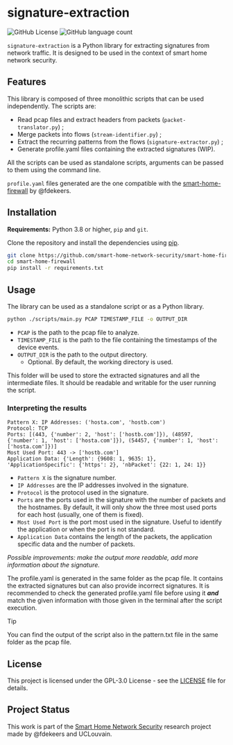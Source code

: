 # signature-extraction

![GitHub License](https://img.shields.io/github/license/smart-home-network-security/signature-extraction)
![GitHub language count](https://img.shields.io/github/languages/count/smart-home-network-security/signature-extraction)


`signature-extraction` is a Python library for extracting signatures from network traffic. It is designed to be used in the context of smart home network security.

## Features

This library is composed of three monolithic scripts that can be used independently. The scripts are:

- Read pcap files and extract headers from packets (`packet-translator.py`) ;
- Merge packets into flows (`stream-identifier.py`) ;
- Extract the recurring patterns from the flows (`signature-extractor.py`) ;
- Generate profile.yaml files containing the extracted signatures (WIP).

All the scripts can be used as standalone scripts, arguments can be passed to them using the command line.

`profile.yaml` files generated are the one compatible with the [smart-home-firewall](https://github.com/smart-home-network-security/smart-home-firewall) by @fdekeers. 

## Installation

**Requirements:** Python 3.8 or higher, `pip` and `git`.

Clone the repository and install the dependencies using [pip](https://pip.pypa.io/en/stable/).

```bash
git clone https://github.com/smart-home-network-security/smart-home-firewall
cd smart-home-firewall
pip install -r requirements.txt
```

## Usage

The library can be used as a standalone script or as a Python library.

```bash
python ./scripts/main.py PCAP TIMESTAMP_FILE -o OUTPUT_DIR
```
- `PCAP` is the path to the pcap file to analyze.
- `TIMESTAMP_FILE` is the path to the file containing the timestamps of the device events.
- `OUTPUT_DIR` is the path to the output directory.
  - Optional. By default, the working directory is used.


This folder will be used to store the extracted signatures and all the intermediate files. It should be readable and writable for the user running the script.

### Interpreting the results

```
Pattern X: IP Addresses: ('hosta.com', 'hostb.com')
Protocol: TCP
Ports: [(443, {'number': 2, 'host': ['hostb.com']}), (48597, {'number': 1, 'host': ['hosta.com']}), (54457, {'number': 1, 'host': ['hosta.com']})]
Most Used Port: 443 -> ['hostb.com']
Application Data: {'Length': {9608: 1, 9635: 1}, 'ApplicationSpecific': {'https': 2}, 'nbPacket': {22: 1, 24: 1}}
```

- `Pattern X` is the signature number.
- `IP Addresses` are the IP addresses involved in the signature.
- `Protocol` is the protocol used in the signature.
- `Ports` are the ports used in the signature with the number of packets and the hostnames. By default, it will only show the three most used ports for each host (usually, one of them is fixed).
- `Most Used Port` is the port most used in the signature. Useful to identify the application or when the port is not standard.
- `Application Data` contains the length of the packets, the application specific data and the number of packets.

*Possible improvements: make the output more readable, add more information about the signature.*

The profile.yaml is generated in the same folder as the pcap file. It contains the extracted signatures but can also provide incorrect signatures. It is recommended to check the generated profile.yaml file before using it ***and*** match the given information with those given in the terminal after the script execution.

> [!TIP]
> You can find the output of the script also in the pattern.txt file in the same folder as the pcap file.

## License

This project is licensed under the GPL-3.0 License - see the [LICENSE](LICENSE) file for details.

## Project Status

This work is part of the [Smart Home Network Security](https://github.com/smart-home-network-security) research project made by @fdekeers and UCLouvain.